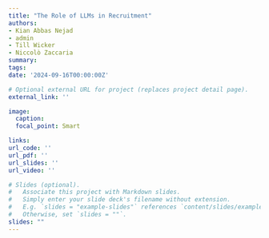 ```yaml
---
title: "The Role of LLMs in Recruitment"
authors:
- Kian Abbas Nejad
- admin
- Till Wicker
- Niccolò Zaccaria
summary: 
tags:
date: '2024-09-16T00:00:00Z'

# Optional external URL for project (replaces project detail page).
external_link: ''

image:
  caption: 
  focal_point: Smart

links:
url_code: ''
url_pdf: ''
url_slides: ''
url_video: ''

# Slides (optional).
#   Associate this project with Markdown slides.
#   Simply enter your slide deck's filename without extension.
#   E.g. `slides = "example-slides"` references `content/slides/example-slides.md`.
#   Otherwise, set `slides = ""`.
slides: ""
---
```


